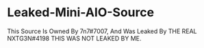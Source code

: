 # Leaked-Mini-AIO-Source
This Source Is Owned By 7n7#7007, And Was Leaked By THE REAL NXTG3N#4198
THIS WAS NOT LEAKED BY ME.
